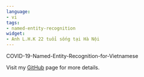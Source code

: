 ```yaml
---
language:
- vi
tags:
- named-entity-recognition
widget:
- Anh L.H.K 22 tuổi sống tại Hà Nội
---
```


COVID-19-Named-Entity-Recognition-for-Vietnamese

Visit my [GitHub](https://github.com/lhkhiem28/COVID-19-Named-Entity-Recognition-for-Vietnamese) page for more details.